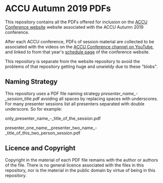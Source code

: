# ACCU Autumn 2019 PDFs

This repository contains all the PDFs offered for inclusion on the [ACCU Conference
website](https://conference.accu.org) website associated with the ACCU Autumn 2019 conference.

After each ACCU conference, PDFs of session material are collected to be associated with the videos on the
[ACCU Conference channel on YouTube](https://www.youtube.com/channel/UCJhay24LTpO1s4bIZxuIqKw/), and linked
to from that year's [schedule page](https://conference.accu.org/2019_Autumn/schedule.html) of the conference website.

This repository is separate from the website repository to avoid the problems of that repository getting
huge and unwieldy due to these "blobs".

## Naming Strategy

This repository uses a PDF file naming strategy _presenter\_name\_-\_session\_title_.pdf avoiding all spaces by replacing
spaces with underscores. For many presenter sessions list all presenters separated with double
underscore. So for example:

only\_presenter\_name\_-\_title\_of\_the\_session.pdf

presenter\_one\_name\_\_presenter\_two\_name\_-\_title\_of\_this\_two\_person\_session.pdf

## Licence and Copyright

Copyright in the material of each PDF file remains with the author or authors of the file. There is no
general licence associated with the files in this repository, nor is the material in the public domain by
virtue of being in this repository.
